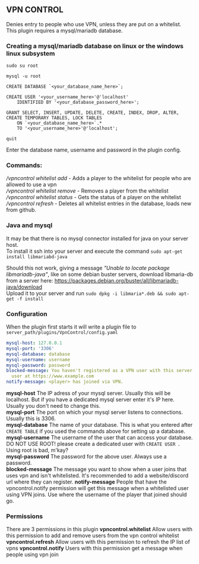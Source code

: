 ## VPN CONTROL ##

Denies entry to people who use VPN, unless they are put on a whitelist.  
This plugin requires a mysql/mariadb database.

### Creating a mysql/mariadb database on linux or the windows linux subsystem
```
sudo su root

mysql -u root

CREATE DATABASE `<your_database_name_here>`;

CREATE USER '<your_username_here>'@'localhost' 
    IDENTIFIED BY '<your_database_password_here>';

GRANT SELECT, INSERT, UPDATE, DELETE, CREATE, INDEX, DROP, ALTER, CREATE TEMPORARY TABLES, LOCK TABLES 
    ON `<your_database_name_here>`.* 
    TO '<your_username_here>'@'localhost';

quit
````

Enter the database name, username and password in the plugin config.

### Commands:

*/vpncontrol whitelist add <playername>* - Adds a player to the whitelist for people who are allowed to use a vpn  
*/vpncontrol whitelist remove <playername>* - Removes a player from the whitelist  
*/vpncontrol whitelist status <playername>* - Gets the status of a player on the whitelist  
*/vpncontrol refresh* - Deletes all whitelist entries in the database, loads new from github. 

### Java and mysql

It may be that there is no mysql connector installed for java on your server host.  
To install it ssh into your server and execute the command `sudo apt-get install libmariabd-java`

Should this not work, giving a message *"Unable to locate package libmariadb-java"*, like on some debian buster servers, download libmaria-db from a server here: https://packages.debian.org/buster/all/libmariadb-java/download  
Upload it to your server and run `sudo dpkg -i libmaria*.deb && sudo apt-get -f install`

### Configuration

When the plugin first starts it will write a plugin file to `server_path/plugins/VpnControl/config.yaml`
```yaml
mysql-host: 127.0.0.1
mysql-port: '3306'
mysql-database: database
mysql-username: username
mysql-password: password
blocked-message: You haven't registered as a VPN user with this server. Register as
  user at https://www.example.com
notify-message: <player> has joined via VPN.
```

**mysql-host** The IP adress of your mysql server. Usually this will be localhost. But if you have a dedicated mysql server enter it's IP here. Usually you don't need to change this.  
**mysql-port** The port on which your mysql server listens to connections. Usually this is 3306.  
**mysql-database** The name of your database. This is what you entered after `CREATE TABLE` if you used the commands above for setting up a database.
**mysql-username** The username of the user that can access your database. DO NOT USE ROOT! please create a dedicated user with `CREATE USER `. Using root is bad, m'kay?  
**mysql-password** The password for the above user. Always use a password.  
**blocked-message** The message you want to show when a user joins that uses vpn and isn't whitelisted. It's recommended to add a website/discord url where they can register.
**notify-message** People that have the vpncontrol.notify permission will get this message when a whitelisted user using VPN joins. Use <player> where the username of the player that joined should go.

### Permissions

There are 3 permissions in this plugin
**vpncontrol.whitelist** Allow users with this permission to add and remove users from the vpn control whitelist
**vpncontrol.refresh** Allow users with this permission to refresh the IP list of vpns
**vpncontrol.notify** Users with this permission get a message when people using vpn join
